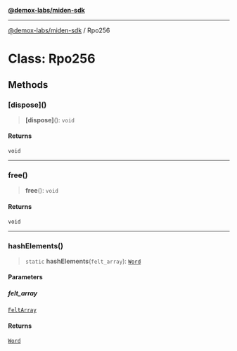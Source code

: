 [**@demox-labs/miden-sdk**](../README.md)

***

[@demox-labs/miden-sdk](../README.md) / Rpo256

# Class: Rpo256

## Methods

### \[dispose\]()

> **\[dispose\]**(): `void`

#### Returns

`void`

***

### free()

> **free**(): `void`

#### Returns

`void`

***

### hashElements()

> `static` **hashElements**(`felt_array`): [`Word`](Word.md)

#### Parameters

##### felt\_array

[`FeltArray`](FeltArray.md)

#### Returns

[`Word`](Word.md)
